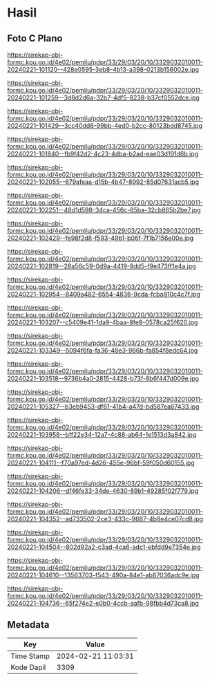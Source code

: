 # Hasil

## Foto C Plano

https://sirekap-obj-formc.kpu.go.id/4e02/pemilu/pdpr/33/29/03/20/10/3329032010011-20240221-101120--428e0595-3eb8-4b13-a398-0213b156002e.jpg

https://sirekap-obj-formc.kpu.go.id/4e02/pemilu/pdpr/33/29/03/20/10/3329032010011-20240221-101259--3d8d2d6a-32b7-4df5-8238-b37cf0552dce.jpg

https://sirekap-obj-formc.kpu.go.id/4e02/pemilu/pdpr/33/29/03/20/10/3329032010011-20240221-101429--3cc40dd6-99bb-4ed0-b2cc-80123bdd8745.jpg

https://sirekap-obj-formc.kpu.go.id/4e02/pemilu/pdpr/33/29/03/20/10/3329032010011-20240221-101840--fb9f42d2-4c23-4dba-b2ad-eae03d191d6b.jpg

https://sirekap-obj-formc.kpu.go.id/4e02/pemilu/pdpr/33/29/03/20/10/3329032010011-20240221-102055--679afeaa-d15b-4b47-8992-85d07631acb5.jpg

https://sirekap-obj-formc.kpu.go.id/4e02/pemilu/pdpr/33/29/03/20/10/3329032010011-20240221-102251--48d1d598-34ca-456c-85ba-32cb865b2be7.jpg

https://sirekap-obj-formc.kpu.go.id/4e02/pemilu/pdpr/33/29/03/20/10/3329032010011-20240221-102429--fe98f2d8-f593-49b1-b06f-7f1b7156e00e.jpg

https://sirekap-obj-formc.kpu.go.id/4e02/pemilu/pdpr/33/29/03/20/10/3329032010011-20240221-102819--28a56c59-0d9a-4419-8dd5-f9e473ff1e4a.jpg

https://sirekap-obj-formc.kpu.go.id/4e02/pemilu/pdpr/33/29/03/20/10/3329032010011-20240221-102954--8409a482-6554-4836-9cda-fcba810c4c7f.jpg

https://sirekap-obj-formc.kpu.go.id/4e02/pemilu/pdpr/33/29/03/20/10/3329032010011-20240221-103207--c5409e41-1da9-4baa-8fe8-0578ca25f620.jpg

https://sirekap-obj-formc.kpu.go.id/4e02/pemilu/pdpr/33/29/03/20/10/3329032010011-20240221-103349--5094f6fa-fa36-48e3-966b-fa854f8edc64.jpg

https://sirekap-obj-formc.kpu.go.id/4e02/pemilu/pdpr/33/29/03/20/10/3329032010011-20240221-103518--9736b4a0-2815-4428-b73f-8b6f447d009e.jpg

https://sirekap-obj-formc.kpu.go.id/4e02/pemilu/pdpr/33/29/03/20/10/3329032010011-20240221-105327--b3eb9453-df61-41b4-a47d-bd587ea67433.jpg

https://sirekap-obj-formc.kpu.go.id/4e02/pemilu/pdpr/33/29/03/20/10/3329032010011-20240221-103958--bff22e34-12a7-4c88-ab64-1e1513d3a842.jpg

https://sirekap-obj-formc.kpu.go.id/4e02/pemilu/pdpr/33/29/03/20/10/3329032010011-20240221-104111--f70a97ed-4d26-455e-96bf-59f050d60155.jpg

https://sirekap-obj-formc.kpu.go.id/4e02/pemilu/pdpr/33/29/03/20/10/3329032010011-20240221-104206--df46fe33-34de-4630-89b1-49285f02f779.jpg

https://sirekap-obj-formc.kpu.go.id/4e02/pemilu/pdpr/33/29/03/20/10/3329032010011-20240221-104352--ad733502-2ce3-433c-9687-4b8e4ce07cd8.jpg

https://sirekap-obj-formc.kpu.go.id/4e02/pemilu/pdpr/33/29/03/20/10/3329032010011-20240221-104504--802d92a2-c3ad-4ca6-adc1-ebfdd9e7354e.jpg

https://sirekap-obj-formc.kpu.go.id/4e02/pemilu/pdpr/33/29/03/20/10/3329032010011-20240221-104610--13563703-f543-490a-84e1-ab87036adc9e.jpg

https://sirekap-obj-formc.kpu.go.id/4e02/pemilu/pdpr/33/29/03/20/10/3329032010011-20240221-104736--65f274e2-e0b0-4ccb-aafb-98fbb4d73ca8.jpg


## Metadata

| Key        | Value               |
| ---------- | ------------------- |
| Time Stamp | 2024-02-21 11:03:31 |
| Kode Dapil | 3309                |



